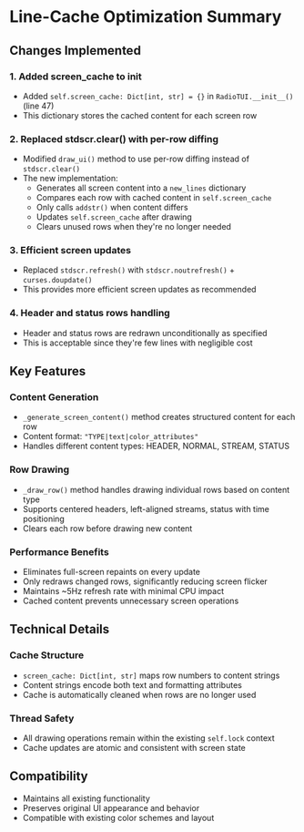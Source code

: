 # Line-Cache Optimization Summary

## Changes Implemented

### 1. Added screen_cache to __init__
- Added `self.screen_cache: Dict[int, str] = {}` in `RadioTUI.__init__()` (line 47)
- This dictionary stores the cached content for each screen row

### 2. Replaced stdscr.clear() with per-row diffing
- Modified `draw_ui()` method to use per-row diffing instead of `stdscr.clear()`
- The new implementation:
  - Generates all screen content into a `new_lines` dictionary
  - Compares each row with cached content in `self.screen_cache`
  - Only calls `addstr()` when content differs
  - Updates `self.screen_cache` after drawing
  - Clears unused rows when they're no longer needed

### 3. Efficient screen updates
- Replaced `stdscr.refresh()` with `stdscr.noutrefresh()` + `curses.doupdate()`
- This provides more efficient screen updates as recommended

### 4. Header and status rows handling
- Header and status rows are redrawn unconditionally as specified
- This is acceptable since they're few lines with negligible cost

## Key Features

### Content Generation
- `_generate_screen_content()` method creates structured content for each row
- Content format: `"TYPE|text|color_attributes"`
- Handles different content types: HEADER, NORMAL, STREAM, STATUS

### Row Drawing
- `_draw_row()` method handles drawing individual rows based on content type
- Supports centered headers, left-aligned streams, status with time positioning
- Clears each row before drawing new content

### Performance Benefits
- Eliminates full-screen repaints on every update
- Only redraws changed rows, significantly reducing screen flicker
- Maintains ~5Hz refresh rate with minimal CPU impact
- Cached content prevents unnecessary screen operations

## Technical Details

### Cache Structure
- `screen_cache: Dict[int, str]` maps row numbers to content strings
- Content strings encode both text and formatting attributes
- Cache is automatically cleaned when rows are no longer used

### Thread Safety
- All drawing operations remain within the existing `self.lock` context
- Cache updates are atomic and consistent with screen state

## Compatibility
- Maintains all existing functionality
- Preserves original UI appearance and behavior
- Compatible with existing color schemes and layout
